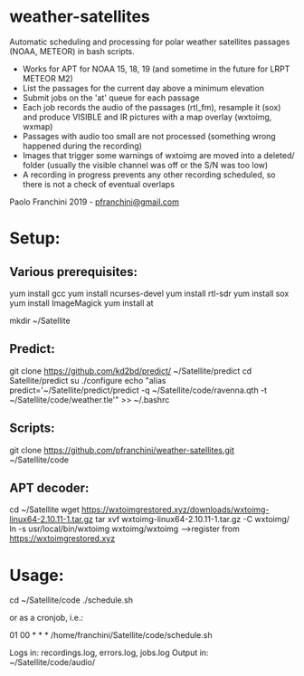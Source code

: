 # weather-satellites

Automatic scheduling and processing for polar weather satellites passages (NOAA, METEOR) in bash scripts.

- Works for APT for NOAA 15, 18, 19 (and sometime in the future for LRPT METEOR M2)
- List the passages for the current day above a minimum elevation
- Submit jobs on the 'at' queue for each passage
- Each job records the audio of the passages (rtl_fm), resample it (sox) and produce VISIBLE and IR pictures with a map overlay (wxtoimg, wxmap)
- Passages with audio too small are not processed (something wrong happened during the recording)
- Images that trigger some warnings of wxtoimg are moved into a deleted/ folder (usually the visible channel was off or the S/N was too low)
- A recording in progress prevents any other recording scheduled, so there is not a check of eventual overlaps

Paolo Franchini 2019 - pfranchini@gmail.com

Setup:
=====

Various prerequisites:
---------------------
yum install gcc
yum install ncurses-devel
yum install rtl-sdr
yum install sox
yum install ImageMagick
yum install at

mkdir ~/Satellite

Predict:
-------
git clone https://github.com/kd2bd/predict/ ~/Satellite/predict
cd Satellite/predict
su ./configure
echo "alias predict='~/Satellite/predict/predict -q ~/Satellite/code/ravenna.qth -t ~/Satellite/code/weather.tle'" >> ~/.bashrc

Scripts:
-------
git clone https://github.com/pfranchini/weather-satellites.git ~/Satellite/code

APT decoder:
-----------
cd ~/Satellite
wget https://wxtoimgrestored.xyz/downloads/wxtoimg-linux64-2.10.11-1.tar.gz
tar xvf wxtoimg-linux64-2.10.11-1.tar.gz -C wxtoimg/
ln -s usr/local/bin/wxtoimg wxtoimg/wxtoimg
-->register from https://wxtoimgrestored.xyz


Usage:
=====

cd ~/Satellite/code
./schedule.sh

or as a cronjob, i.e.:

01 00 * * * /home/franchini/Satellite/code/schedule.sh

Logs in: recordings.log, errors.log, jobs.log
Output in: ~/Satellite/code/audio/





